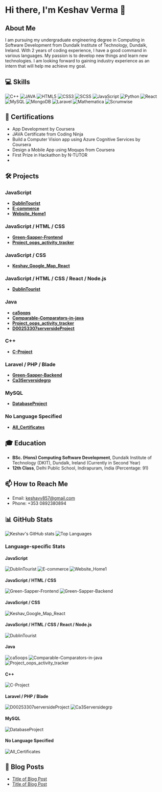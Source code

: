 # Hi there, I'm Keshav Verma 👋

## About Me
I am pursuing my undergraduate engineering degree in Computing in Software Development from Dundalk Institute of Technology, Dundalk, Ireland. With 2 years of coding experience, I have a good command in various languages. My passion is to develop new things and learn new technologies. I am looking forward to gaining industry experience as an intern that will help me achieve my goal.

## 💻 Skills
![C++](https://img.shields.io/badge/C++-00599C?style=for-the-badge&logo=c%2B%2B&logoColor=white)
![JAVA](https://img.shields.io/badge/Java-ED8B00?style=for-the-badge&logo=java&logoColor=white)
![HTML5](https://img.shields.io/badge/html5-%23E34F26.svg?&style=for-the-badge&logo=html5&logoColor=white)
![CSS3](https://img.shields.io/badge/css3-%231572B6.svg?&style=for-the-badge&logo=css3&logoColor=white)
![SCSS](https://img.shields.io/badge/SCSS-hotpink.svg?style=for-the-badge&logo=SASS&logoColor=white)
![JavaScript](https://img.shields.io/badge/javascript-%23323330.svg?&style=for-the-badge&logo=javascript&logoColor=%23F7DF1E)
![Python](https://img.shields.io/badge/python-3670A0?style=for-the-badge&logo=python&logoColor=ffdd54)
![React](https://img.shields.io/badge/react-%2320232a.svg?&style=for-the-badge&logo=react&logoColor=%2361DAFB)
![MySQL](https://img.shields.io/badge/mysql-%2300f.svg?&style=for-the-badge&logo=mysql&logoColor=white)
![MongoDB](https://img.shields.io/badge/MongoDB-%234ea94b.svg?&style=for-the-badge&logo=mongodb&logoColor=white)
![Laravel](https://img.shields.io/badge/laravel-%23FF2D20.svg?&style=for-the-badge&logo=laravel&logoColor=white)
![Mathematica](https://img.shields.io/badge/Mathematica-DD1100?style=for-the-badge&logo=wolfram-mathematica&logoColor=white)
![Scrumwise](https://img.shields.io/badge/Scrumwise-FF9F00?style=for-the-badge&logo=scrumwise&logoColor=white)

## 🏅 Certifications
- App Development by Coursera
- JAVA Certificate from Coding Ninja
- Build a Computer Vision app using Azure Cognitive Services by Coursera
- Design a Mobile App using Moqups from Coursera
- First Prize in Hackathon by N-TUTOR
- [](#)

## 🛠️ Projects

### JavaScript
- **[DublinTourist](https://github.com/Keshav-2601/DublinTourist)**
- **[E-commerce](https://github.com/Keshav-2601/E-commerce)**
- **[Website_Home1](https://github.com/Keshav-2601/Website_Home1)**

### JavaScript / HTML / CSS
- **[Green-Sapper-Frontend](https://github.com/Keshav-2601/Green-Sapper-Frontend)**
- **[Project_oops_activity_tracker](https://github.com/Keshav-2601/Project_oops_activity_tracker)**

### JavaScript / CSS
- **[Keshav_Google_Map_React](https://github.com/Keshav-2601/Keshav_Google_Map_React)**

### JavaScript / HTML / CSS / React / Node.js
- **[DublinTourist](https://github.com/Keshav-2601/DublinTourist)**

### Java
- **[ca5oops](https://github.com/Keshav-2601/ca5oops)**
- **[Comparable-Comparators-in-java](https://github.com/Keshav-2601/Comparable-Comparators-in-java)**
- **[Project_oops_activity_tracker](https://github.com/Keshav-2601/Project_oops_activity_tracker)**
- **[D00253307serversideProject](https://github.com/Keshav-2601/D00253307serversideProject)**

### C++
- **[C-Project](https://github.com/Keshav-2601/C-Project)**

### Laravel / PHP / Blade
- **[Green-Sapper-Backend](https://github.com/Keshav-2601/Green-Sapper-Backend)**
- **[Ca3Serversidegrp](https://github.com/Keshav-2601/Ca3Serversidegrp)**

### MySQL
- **[DatabaseProject](https://github.com/Keshav-2601/DatabaseProject)**

### No Language Specified
- **[All_Certificates](https://github.com/Keshav-2601/All_Certificates)**

## 🎓 Education
- **BSc. (Hons) Computing Software Development**, Dundalk Institute of Technology (DKIT), Dundalk, Ireland (Currently in Second Year)
- **12th Class**, Delhi Public School, Indirapuram, India (Percentage: 91)

## 📫 How to Reach Me
- Email: keshavv857@gmail.com
- Phone: +353 0892380894

## 📊 GitHub Stats
![Keshav's GitHub stats](https://github-readme-stats.vercel.app/api?username=Keshav-2601&show_icons=true&hide_border=true)
![Top Languages](https://github-readme-stats.vercel.app/api/top-langs/?username=Keshav-2601&layout=compact&hide_border=true)

### Language-specific Stats
#### JavaScript
![DublinTourist](https://github-readme-stats.vercel.app/api/pin/?username=Keshav-2601&repo=DublinTourist)
![E-commerce](https://github-readme-stats.vercel.app/api/pin/?username=Keshav-2601&repo=E-commerce)
![Website_Home1](https://github-readme-stats.vercel.app/api/pin/?username=Keshav-2601&repo=Website_Home1)

#### JavaScript / HTML / CSS
![Green-Sapper-Frontend](https://github-readme-stats.vercel.app/api/pin/?username=Keshav-2601&repo=Green-Sapper-Frontend)
![Green-Sapper-Backend](https://github-readme-stats.vercel.app/api/pin/?username=Keshav-2601&repo=Green-Sapper-Backend)
#### JavaScript / CSS
![Keshav_Google_Map_React](https://github-readme-stats.vercel.app/api/pin/?username=Keshav-2601&repo=Keshav_Google_Map_React)

#### JavaScript / HTML / CSS / React / Node.js
![DublinTourist](https://github-readme-stats.vercel.app/api/pin/?username=Keshav-2601&repo=DublinTourist)

#### Java
![ca5oops](https://github-readme-stats.vercel.app/api/pin/?username=Keshav-2601&repo=ca5oops)
![Comparable-Comparators-in-java](https://github-readme-stats.vercel.app/api/pin/?username=Keshav-2601&repo=Comparable-Comparators-in-java)
![Project_oops_activity_tracker](https://github-readme-stats.vercel.app/api/pin/?username=Keshav-2601&repo=Project_oops_activity_tracker)

#### C++
![C-Project](https://github-readme-stats.vercel.app/api/pin/?username=Keshav-2601&repo=C-Project)

#### Laravel / PHP / Blade
![D00253307serversideProject](https://github-readme-stats.vercel.app/api/pin/?username=Keshav-2601&repo=D00253307serversideProject)
![Ca3Serversidegrp](https://github-readme-stats.vercel.app/api/pin/?username=Keshav-2601&repo=Ca3Serversidegrp)

#### MySQL
![DatabaseProject](https://github-readme-stats.vercel.app/api/pin/?username=Keshav-2601&repo=DatabaseProject)

#### No Language Specified
![All_Certificates](https://github-readme-stats.vercel.app/api/pin/?username=Keshav-2601&repo=All_Certificates)

## 📝 Blog Posts
<!-- BLOG-POST-LIST:START -->
- [Title of Blog Post](#)
- [Title of Blog Post](#)
<!-- BLOG-POST-LIST:END -->
